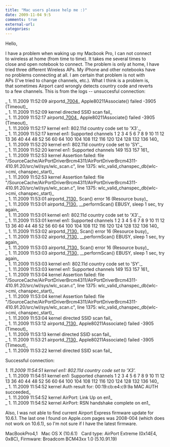 ```yaml
---
title: "Mac users please help me :)"
date: 2009-11-04 9:5
comments: true
external-url:
categories:
---
```

Hello,  
  
 I have a problem when waking up my Macbook Pro, I can not connect  
 to wireless at home (from time to time). It takes me several times to  
 close and open notebook to connect. The problem is only at home, I have  
 tried three different Wireless APs. My iPhone and other notebooks have  
 no problems connecting at all. I am certain that problem is not with  
 APs (I've tried to change channels, etc.). What I think is a problem is,  
 that sometimes Airport card wrongly detects country code and reverts  
 to a few channels. This is from the logs -- unsuccesful connection:  
  
_ 1. 11.2009 11:52:09 airportd_[7004][1]_ Apple80211Associate() failed -3905 (Timeout)_  
_ 1. 11.2009 11:52:09 kernel directed SSID scan fail_  
_ 1. 11.2009 11:52:17 airportd_[7004][2]_ Apple80211Associate() failed -3905 (Timeout)_  
_ 1. 11.2009 11:52:17 kernel en1: 802.11d country code set to 'X3'._  
_ 1. 11.2009 11:52:17 kernel en1: Supported channels 1 2 3 4 5 6 7 8 9 10 11 12 13 36 40 44 48 52 56 60 64 100 104 108 112 116 120 124 128 132 136 140_  
_ 1. 11.2009 11:52:20 kernel en1: 802.11d country code set to 'SY'._  
_ 1. 11.2009 11:52:20 kernel en1: Supported channels 149 153 157 161_  
_ 1. 11.2009 11:52:53 kernel Assertion failed: file "/SourceCache/AirPortDriverBrcm4311/AirPortDriverBrcm4311-410.91.20/src/wl/sys/wlc\_scan.c", line 1375: wlc\_valid\_chanspec\_db(wlc-&gt;cmi, chanspec\_start)_  
_ 1. 11.2009 11:52:53 kernel Assertion failed: file "/SourceCache/AirPortDriverBrcm4311/AirPortDriverBrcm4311-410.91.20/src/wl/sys/wlc\_scan.c", line 1375: wlc\_valid\_chanspec\_db(wlc-&gt;cmi, chanspec\_start)_  
_ 1. 11.2009 11:53:01 airportd_[7130][3]_ Scan() error 16 (Resource busy)_  
_ 1. 11.2009 11:53:01 airportd_[7130][4]_ \_\_performScan() EBUSY, sleep 1 sec, try again_  
_ 1. 11.2009 11:53:01 kernel en1: 802.11d country code set to 'X3'._  
_ 1. 11.2009 11:53:01 kernel en1: Supported channels 1 2 3 4 5 6 7 8 9 10 11 12 13 36 40 44 48 52 56 60 64 100 104 108 112 116 120 124 128 132 136 140_  
_ 1. 11.2009 11:53:02 airportd_[7130][5]_ Scan() error 16 (Resource busy)_  
_ 1. 11.2009 11:53:02 airportd_[7130][6]_ \_\_performScan() EBUSY, sleep 1 sec, try again_  
_ 1. 11.2009 11:53:03 airportd_[7130][7]_ Scan() error 16 (Resource busy)_  
_ 1. 11.2009 11:53:03 airportd_[7130][8]_ \_\_performScan() EBUSY, sleep 1 sec, try again_  
_ 1. 11.2009 11:53:03 kernel en1: 802.11d country code set to 'SY'._  
_ 1. 11.2009 11:53:03 kernel en1: Supported channels 149 153 157 161_  
_ 1. 11.2009 11:53:04 kernel Assertion failed: file "/SourceCache/AirPortDriverBrcm4311/AirPortDriverBrcm4311-410.91.20/src/wl/sys/wlc\_scan.c", line 1375: wlc\_valid\_chanspec\_db(wlc-&gt;cmi, chanspec\_start)_  
_ 1. 11.2009 11:53:04 kernel Assertion failed: file "/SourceCache/AirPortDriverBrcm4311/AirPortDriverBrcm4311-410.91.20/src/wl/sys/wlc\_scan.c", line 1375: wlc\_valid\_chanspec\_db(wlc-&gt;cmi, chanspec\_start)_  
_ 1. 11.2009 11:53:04 kernel directed SSID scan fail_  
_ 1. 11.2009 11:53:12 airportd_[7130][9]_ Apple80211Associate() failed -3905 (Timeout)_  
_ 1. 11.2009 11:53:13 kernel directed SSID scan fail_  
_ 1. 11.2009 11:53:21 airportd_[7130][10]_ Apple80211Associate() failed -3905 (Timeout)_  
_ 1. 11.2009 11:53:22 kernel directed SSID scan fail_  


Successful connection:

_1\. 11.2009 11:54:51 kernel en1: 802.11d country code set to 'X3'._  
_ 1. 11.2009 11:54:51 kernel en1: Supported channels 1 2 3 4 5 6 7 8 9 10 11 12 13 36 40 44 48 52 56 60 64 100 104 108 112 116 120 124 128 132 136 140_  
_ 1. 11.2009 11:54:52 kernel Auth result for: 00:19:cb:e4:c9:9a MAC AUTH succeeded_  
_ 1. 11.2009 11:54:52 kernel AirPort: Link Up on en1_  
_ 1. 11.2009 11:54:52 kernel AirPort: RSN handshake complete on en1_  
  
 Also, I was not able to find current Airport Express firmware update for  
 10.6.1. The last one I found on Apple.com pages was 2008-004 (which does not work on 10.6.1), so I'm not sure if I have the latest firmware.   
  
 MacBookPro4,1   Mac OS X (10.6.1)   Card type: AirPort Extreme (0x14E4, 0x8C), Firmware: Broadcom BCM43xx 1.0 (5.10.91.19)

  [1]: http://discussions.apple.com/
  [2]: http://discussions.apple.com/
  [3]: http://discussions.apple.com/
  [4]: http://discussions.apple.com/
  [5]: http://discussions.apple.com/
  [6]: http://discussions.apple.com/
  [7]: http://discussions.apple.com/
  [8]: http://discussions.apple.com/
  [9]: http://discussions.apple.com/
  [10]: http://discussions.apple.com/
